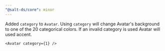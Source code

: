 ```yaml
---
"@salt-ds/core": minor
---
```


Added `category` to `Avatar`. Using `category` will change Avatar's background to one of the 20 categorical colors. If an invalid category is used Avatar will used accent.

```tsx
<Avatar category={1} />
```

